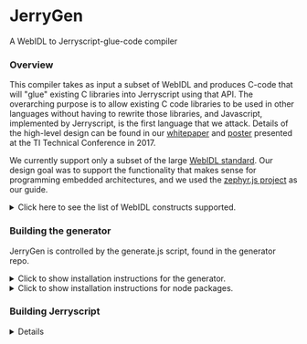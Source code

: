 # JerryGen
A WebIDL to Jerryscript-glue-code compiler

### Overview
This compiler takes as input a subset of WebIDL and produces C-code that will "glue" existing C libraries into Jerryscript using that API.  The overarching purpose is to allow existing C code libraries to be used in other languages without having to rewrite those libraries, and Javascript, implemented by Jerryscript, is the first language that we attack.  Details of the high-level design can be found in our [whitepaper](../docs/TLC_scripting_submission_2017.pdf) and [poster](../docs/Scripting_Poster.pdf) presented at the TI Technical Conference in 2017.

We currently support only a subset of the large [WebIDL standard](https://github.com/w3c/webidl2.js).
Our design goal was to support the functionality that makes sense for
programming embedded architectures, and we used the [zephyr.js project](https://github.com/intel/zephyr.js)
as our guide.

<details>
<summary>Click here to see the list of WebIDL constructs
supported.</summary>
<dl style="list-style-type:none;">
<dt> Enumeration types </dt>
<dd> - these are strings in WebIDL and Javascript, but we treat them as
proper enum types in C.
<dt> Callbacks </dt>
<dd> - these are function pointers in all three languages.
<dt> Dictionaries </dt>
<dd> - these are data structures in all three languages.
<dt> Interfaces </dt>
<dd> - these are objects, containing both methods and attributes, and
as such, are stored in the Javascript environment and only accessed by
getters/setters on the C side.
</dl>
</details>

### Building the generator

JerryGen is controlled by the generate.js script, found in the
generator repo.

<details>
<summary>Click to show installation instructions for the
generator.</summary>
Clone the generator repo:<p>
<code>git clone https://github.com/t-harvey/JerryGen.git</code><p>

The generator is built on top of Javascript, so no compilation of the
tool is necessary.
</details>

<details>
<summary>Click to show installation instructions for node packages.</summary><br>
First, if you clone the repo and cd into that directory, you should be
able to run a single command:<p><p>

<code>npm install</code><p>

...the individual steps are as follows:

#### the WebIDL parser:
<code>sudo npm install -g webidl2</code>

#### file i/o:<br>
<code>sudo npm install -g q-io<br>
npm install file-exists</code><br>
#### ast compiler:
<code>sudo npm install -g hogan.js</code><br><br>
(NOTE: "hogan.js", not "hogan"!)<br>
#### boost-y type functions:
<code>sudo npm install lodash</code><br>
#### continuation passing/async calls through promises:
<code>sudo npm install q</code><br>

<code>npm install minimist</code>

...then set NODE_PATH to /usr/local/lib/node_modules (the "-g" on the
npm-install command puts them here; you can alternatively install them
locally, and then do the obvious...
</details>


### Building Jerryscript
<details>
The instructions for building Jerryscript are [here](https://github.com/pando-project/jerryscript/blob/master/docs/01.GETTING-STARTED.md) -- note that building Jerryscript without
ES2015 features can give results that are difficult to pin down.
For example, if the config.h file in the jerry-core directory does not
have the variable CONFIG_DISABLE_ES2015_TYPEDARRAY_BUILTIN commented
out, then any attempt to use the ArrayBuffer in a script will result
in a "script error" message from the interpreter, even though the
script containing the ArrayBuffer declaration may be otherwise error
free.  Of course, if a user's scripts don't use ArrayBuffer, then it might
behoove him to compile without that feature and thus minimize the size
of the interpreter.

Using tools/build.py will produce libraries in the build/lib directory.
</details>
